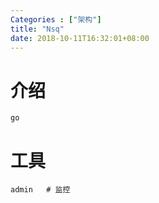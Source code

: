```yaml
---
Categories : ["架构"]
title: "Nsq"
date: 2018-10-11T16:32:01+08:00
---
```


# 介绍
    go
# 工具
    admin   # 监控